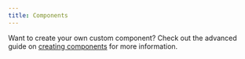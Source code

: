 ```yaml
---
title: Components
---
```


Want to create your own custom component? Check out the advanced guide on [creating components](docs/advanced/creating%20components.md) for more information.
